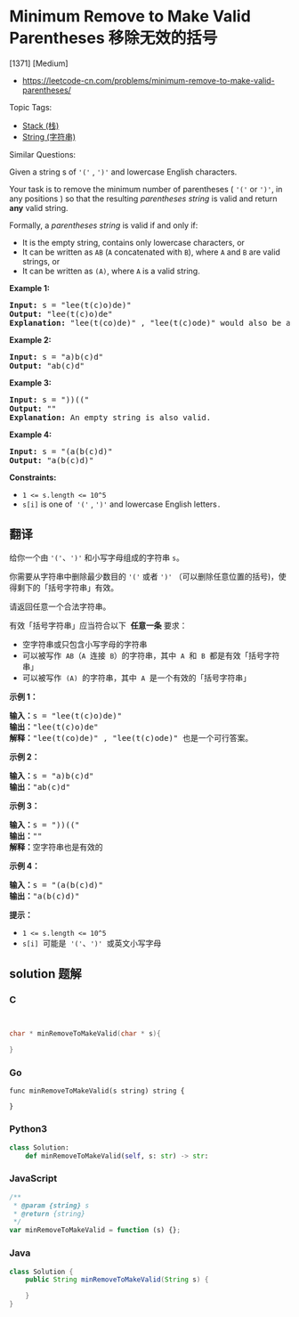 # Minimum Remove to Make Valid Parentheses 移除无效的括号

[1371] [Medium]

- https://leetcode-cn.com/problems/minimum-remove-to-make-valid-parentheses/

Topic Tags:

- [Stack (栈)](https://leetcode-cn.com/tag/stack/)
- [String (字符串)](https://leetcode-cn.com/tag/string/)

Similar Questions:

Given a string s of `'('` , `')'` and lowercase English characters.

Your task is to remove the minimum number of parentheses ( `'('` or `')'`, in any positions ) so that the resulting _parentheses string_ is valid and return **any** valid string.

Formally, a _parentheses string_ is valid if and only if:

- It is the empty string, contains only lowercase characters, or
- It can be written as `AB` (`A` concatenated with `B`), where `A` and `B` are valid strings, or
- It can be written as `(A)`, where `A` is a valid string.

**Example 1:**

<pre><strong>Input:</strong> s = "lee(t(c)o)de)"
<strong>Output:</strong> "lee(t(c)o)de"
<strong>Explanation:</strong> "lee(t(co)de)" , "lee(t(c)ode)" would also be accepted.
</pre>

**Example 2:**

<pre><strong>Input:</strong> s = "a)b(c)d"
<strong>Output:</strong> "ab(c)d"
</pre>

**Example 3:**

<pre><strong>Input:</strong> s = "))(("
<strong>Output:</strong> ""
<strong>Explanation:</strong> An empty string is also valid.
</pre>

**Example 4:**

<pre><strong>Input:</strong> s = "(a(b(c)d)"
<strong>Output:</strong> "a(b(c)d)"
</pre>

**Constraints:**

- `1 <= s.length <= 10^5`
- `s[i]` is one of  `'('` , `')'` and lowercase English letters`.`

## 翻译

给你一个由 `'('`、`')'` 和小写字母组成的字符串 `s`。

你需要从字符串中删除最少数目的 `'('` 或者 `')'` （可以删除任意位置的括号)，使得剩下的「括号字符串」有效。

请返回任意一个合法字符串。

有效「括号字符串」应当符合以下  **任意一条** 要求：

- 空字符串或只包含小写字母的字符串
- 可以被写作  `AB`（`A`  连接  `B`）的字符串，其中  `A`  和  `B`  都是有效「括号字符串」
- 可以被写作  `(A)`  的字符串，其中  `A`  是一个有效的「括号字符串」

**示例 1：**

<pre><strong>输入：</strong>s = "lee(t(c)o)de)"
<strong>输出：</strong>"lee(t(c)o)de"
<strong>解释：</strong>"lee(t(co)de)" , "lee(t(c)ode)" 也是一个可行答案。
</pre>

**示例 2：**

<pre><strong>输入：</strong>s = "a)b(c)d"
<strong>输出：</strong>"ab(c)d"
</pre>

**示例 3：**

<pre><strong>输入：</strong>s = "))(("
<strong>输出：</strong>""
<strong>解释：</strong>空字符串也是有效的
</pre>

**示例 4：**

<pre><strong>输入：</strong>s = "(a(b(c)d)"
<strong>输出：</strong>"a(b(c)d)"
</pre>

**提示：**

- `1 <= s.length <= 10^5`
- `s[i]`  可能是  `'('`、`')'`  或英文小写字母

## solution 题解

### C

```c


char * minRemoveToMakeValid(char * s){

}


```

### Go

```golang
func minRemoveToMakeValid(s string) string {

}
```

### Python3

```python
class Solution:
    def minRemoveToMakeValid(self, s: str) -> str:

```

### JavaScript

```javascript
/**
 * @param {string} s
 * @return {string}
 */
var minRemoveToMakeValid = function (s) {};
```

### Java

```java
class Solution {
    public String minRemoveToMakeValid(String s) {

    }
}
```
